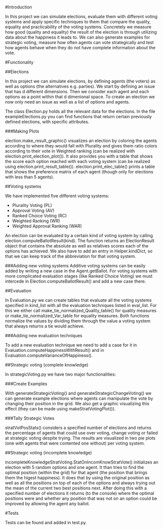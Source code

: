 #Introduction 

In this project we can simulate elections, evaluate them with different voting systems and apply specific techniques to them that compare the quality, equality and practicability of the voting systems. Concretely we measure how good (quality and equality) the result of the election is through utilizing data about the happiness it leads to. We can also generate examples for strategic voting, measure how often agents can vote strategically and test how agents behave when they do not have complete information about the vote. 


#Functionality

##Elections 

In this project we can simulate elections, by defining agents (the voters) as well as options (the alternatives e.g. parties).
We start by defining an issue that has d different dimensions. Then we consider each agent and each options as a point within that d dimenional space. To create an election we now only need an issue as well as a list of options and agents. 

The class Election.py holds all the relevant data for the elections. 
In the file exampleElections.py you can find functions that return certain previously defined elections, with specific attributes. 


###Making Plots 

election.make_result_graphic() visualizes an election by coloring the agents according to where they would fall with Plurality and gives them ratio colors according to their vote in Weighted ranking (can be realized with election.print_election_plot()). It also provides you with a table that shows the score each option reached with each voting system (can be realized using election.print_result_table()).
election.print_elec_table() prints a table that shows the preference matrix of each agent (though only for elections with less than 5 agents). 



##Voting systems


We have implemented five different voting systems:
+ Plurality Voting (PL)
+ Approval Voting (AV)
+ Ranked Choice Voting (RC)
+ Weighted Ranking (WR)
+ Weighted Approval Ranking (WAR)

An election can be evaluated by a certain kind of voting system by calling election.computeBallotResult(kind). 
The function returns an ElectionResult object that contains the absolute as well as relatives scores each of the options has achieved. 
We also have to add an entry in Helper.kindDict, so that we can keep track of the abbreviation for that voting system. 

###Adding new voting systems
Additive voting systems can be easily added by writing a new case in the Agent.getBallot. For voting systems with more complicated evaluation stages (like Ranked Choice Voting) we must intercede in Election.computeBallotResult() and add a new case there. 



##Evaluation 

In Evaluation.py we can create tables that evaluate all the voting systems specified in kind_list with all the evaluation techniques listed in eval_list. 
For this we either call make_tie_normalized_Quality_table() for quality measures or make_tie_normalized_Var_table for equality measures. Both functions normalize the values by dividing them through the value a voting system that always returns a tie would achieve. 

###Adding new evaluation techniques 

To add a new evaluation technique we need to add a case for it in Evaluation.computeHappinessWithResult() and in Evaluation.computeVarianceOfHappiness().

##Strategic voting (complete knowledge)

In strategicVoting.py we have two major functionalities: 

###Create Examples 

With generateStrategicVoting() and generateStrategicChangeVoting() we can generate example elections where agents can manipulate the vote by changing their position in the grid. 
We also get a graphic visualizing this effect (they can be made using makeStratVotingPlot()).

###Tally Strategic Votes 

stratVotPosStats() considers a specified number of elections and returns the percentage of agents that could use over voting, change voting or failed at strategic voting despite trying. The results are visualized in two pie plots (one with agents that were contented one without) per voting system. 

##Strategic voting (incomplete knowledge)

incompleteKnowledgeStratVoting.StatOnIncomKnowStratVote() initializes an election with 5 random options and one agent.
    It than tries to find the optimal position (within the grid) for that agent (the position that brings them the higest happiness).
    It does that by using the original position as well as all the positions on top of each of the options
    and always trying out the mean of the current two best positions next. After doing this with a specified number of elections
     it returns (to the console) where the optimal positions were and whether any position that was not on an option could be improved by allowing the agent any ballot. 


#Tests

Tests can be found and added in test.py. 
